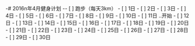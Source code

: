 -# 2016n年4月健身计划
 -- [ ] 跑步（每天3km）
     - [ ] 1日
     - [ ] 2日
     - [ ] 3日
     - [ ] 4日
     - [ ] 5日
     - [ ] 6日
     - [ ] 7日
     - [ ] 8日
     - [ ] 9日
     - [ ] 10日
     - [ ] 11日  ..开始
     - [ ] 12日
     - [ ] 13日
     - [ ] 14日
     - [ ] 15日
     - [ ] 16日
     - [ ] 17日
     - [ ] 18日
     - [ ] 19日
     - [ ] 20日
     - [ ] 21日
     - [ ] 22日
     - [ ] 23日
     - [ ] 24日
     - [ ] 25日
     - [ ] 26日
     - [ ] 27日
     - [ ] 28日
     - [ ] 29日
     - [ ] 30日